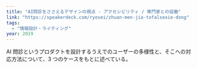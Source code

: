 ```yaml
---
title: "AI問診をささえるデザインの視点 - アクセシビリティ / 専門家との協働"
link: "https://speakerdeck.com/ryosei/zhuan-men-jia-tofalsexie-dong"
tags:
  - "情報設計・ライティング"
year: 2019
---
```


AI 問診というプロダクトを設計するうえでのユーザーの多様性と、そこへの対応方法について、3 つのケースをもとに述べている。
